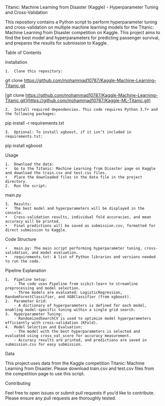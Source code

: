 Titanic: Machine Learning from Disaster (Kaggle) - Hyperparameter Tuning and Cross-Validation

This repository contains a Python script to perform hyperparameter tuning and cross-validation on multiple machine learning models for the Titanic: Machine Learning from Disaster competition on Kaggle. This project aims to find the best model and hyperparameters for predicting passenger survival, and prepares the results for submission to Kaggle.

Table of Contents

Installation

	1.	Clone this repository:
 git clone https://github.com/mohammad10787/Kaggle-Machine-Learning-Titanic.git

[git clone https://github.com/mohammad10787/Kaggle-Machine-Learning-Titanic.git](https://github.com/mohammad10787/Kaggle-ML-Titanic.git)


	2.	Install required dependencies. This code requires Python 3.7+ and the following packages:

pip install -r requirements.txt


	3.	Optional: To install xgboost, if it isn’t included in requirements.txt:

pip install xgboost



Usage

	1.	Download the data:
	•	Go to the Titanic: Machine Learning from Disaster page on Kaggle and download the train.csv and test.csv files.
	•	Place the downloaded files in the data file in the project directory.
	2.	Run the script:

main.py


	3.	Results:
	•	The best model and hyperparameters will be displayed in the console.
	•	Cross-validation results, individual fold accuracies, and mean accuracy will be printed.
	•	Final predictions will be saved as submission.csv, formatted for direct submission to Kaggle.

Code Structure

	•	main.py: The main script performing hyperparameter tuning, cross-validation, and model evaluation.
	•	requirements.txt: A list of Python libraries and versions needed to run the code.

Pipeline Explanation

	1.	Pipeline Setup:
		- The code uses Pipeline from scikit-learn to streamline preprocessing and model selection.
		- Three models are evaluated: LogisticRegression, RandomForestClassifier, and XGBClassifier (from xgboost).
	2.	Parameter Grid:
		- A dictionary of hyperparameters is defined for each model, enabling model-specific tuning within a single grid search.
	3.	Hyperparameter Tuning:
		- RandomizedSearchCV is used to optimize model hyperparameters efficiently with cross-validation (KFold).
	4.	Model Selection and Evaluation:
		- The model with the best hyperparameters is selected and evaluated using cross_val_score for accuracy measurement.
		- Accuracy results are printed, and predictions are saved in submission.csv for easy submission.

Data

This project uses data from the Kaggle competition Titanic: Machine Learning from Disaster. Please download train.csv and test.csv files from the competition page to use this script.

Contributing

Feel free to open issues or submit pull requests if you’d like to contribute. Please ensure any pull requests are thoroughly tested.
